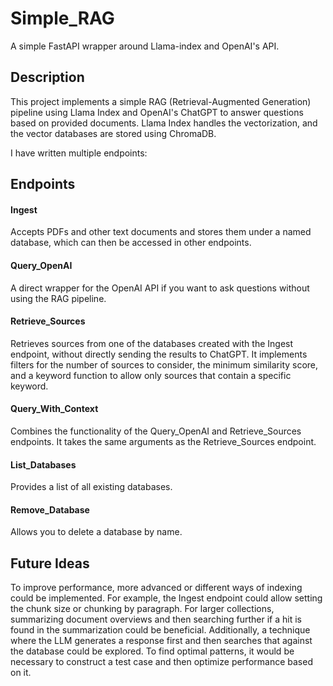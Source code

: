 # Simple_RAG
A simple FastAPI wrapper around Llama-index and OpenAI's API.

## Description
This project implements a simple RAG (Retrieval-Augmented Generation) pipeline using Llama Index and OpenAI's ChatGPT to answer questions based on provided documents. Llama Index handles the vectorization, and the vector databases are stored using ChromaDB.

I have written multiple endpoints:

## Endpoints

#### Ingest
Accepts PDFs and other text documents and stores them under a named database, which can then be accessed in other endpoints.

#### Query_OpenAI
A direct wrapper for the OpenAI API if you want to ask questions without using the RAG pipeline.

#### Retrieve_Sources
Retrieves sources from one of the databases created with the Ingest endpoint, without directly sending the results to ChatGPT. It implements filters for the number of sources to consider, the minimum similarity score, and a keyword function to allow only sources that contain a specific keyword.

#### Query_With_Context
Combines the functionality of the Query_OpenAI and Retrieve_Sources endpoints. It takes the same arguments as the Retrieve_Sources endpoint.

#### List_Databases
Provides a list of all existing databases.

#### Remove_Database
Allows you to delete a database by name.

## Future Ideas
To improve performance, more advanced or different ways of indexing could be implemented. For example, the Ingest endpoint could allow setting the chunk size or chunking by paragraph. For larger collections, summarizing document overviews and then searching further if a hit is found in the summarization could be beneficial. Additionally, a technique where the LLM generates a response first and then searches that against the database could be explored. To find optimal patterns, it would be necessary to construct a test case and then optimize performance based on it.
